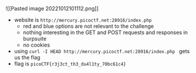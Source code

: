 ![[Pasted image 20221012101112.png]]
- website is `http://mercury.picoctf.net:28916/index.php`
	- red and blue options are not relevant to the challenge
	- nothing interesting in the GET and POST requests and responses in burpsuite
	- no cookies
- using `curl -I HEAD http://mercury.picoctf.net:28916/index.php ` gets us the flag
- flag is `picoCTF{r3j3ct_th3_du4l1ty_70bc61c4}`